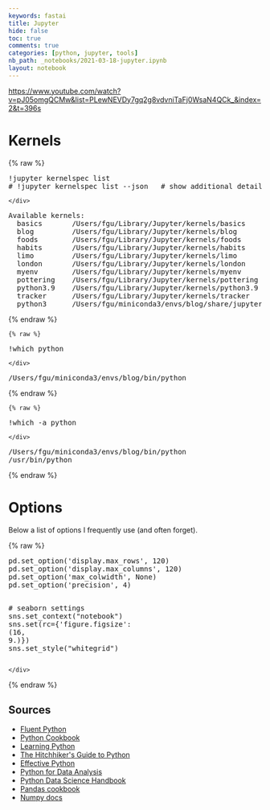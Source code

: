 ```yaml
---
keywords: fastai
title: Jupyter
hide: false
toc: true
comments: true
categories: [python, jupyter, tools]
nb_path: _notebooks/2021-03-18-jupyter.ipynb
layout: notebook
---
```


<!--
#################################################
### THIS FILE WAS AUTOGENERATED! DO NOT EDIT! ###
#################################################
# file to edit: _notebooks/2021-03-18-jupyter.ipynb
-->

<div class="container" id="notebook-container">
        
<div class="cell border-box-sizing text_cell rendered"><div class="inner_cell">
<div class="text_cell_render border-box-sizing rendered_html">
<p><a href="https://www.youtube.com/watch?v=pJ05omgQCMw&amp;list=PLewNEVDy7gq2g8vdvniTaFj0WsaN4QCk_&amp;index=2&amp;t=396s">https://www.youtube.com/watch?v=pJ05omgQCMw&amp;list=PLewNEVDy7gq2g8vdvniTaFj0WsaN4QCk_&amp;index=2&amp;t=396s</a></p>

</div>
</div>
</div>
<div class="cell border-box-sizing text_cell rendered"><div class="inner_cell">
<div class="text_cell_render border-box-sizing rendered_html">
<h1 id="Kernels">Kernels<a class="anchor-link" href="#Kernels"> </a></h1>
</div>
</div>
</div>
    {% raw %}
    
<div class="cell border-box-sizing code_cell rendered">
<div class="input">

<div class="inner_cell">
    <div class="input_area">
<div class=" highlight hl-ipython3"><pre><span></span><span class="o">!</span>jupyter kernelspec list
<span class="c1"># !jupyter kernelspec list --json   # show additional details</span>
</pre></div>

    </div>
</div>
</div>

<div class="output_wrapper">
<div class="output">

<div class="output_area">

<div class="output_subarea output_stream output_stdout output_text">
<pre>Available kernels:
  basics       /Users/fgu/Library/Jupyter/kernels/basics
  blog         /Users/fgu/Library/Jupyter/kernels/blog
  foods        /Users/fgu/Library/Jupyter/kernels/foods
  habits       /Users/fgu/Library/Jupyter/kernels/habits
  limo         /Users/fgu/Library/Jupyter/kernels/limo
  london       /Users/fgu/Library/Jupyter/kernels/london
  myenv        /Users/fgu/Library/Jupyter/kernels/myenv
  pottering    /Users/fgu/Library/Jupyter/kernels/pottering
  python3.9    /Users/fgu/Library/Jupyter/kernels/python3.9
  tracker      /Users/fgu/Library/Jupyter/kernels/tracker
  python3      /Users/fgu/miniconda3/envs/blog/share/jupyter/kernels/python3
</pre>
</div>
</div>

</div>
</div>

</div>
    {% endraw %}

    {% raw %}
    
<div class="cell border-box-sizing code_cell rendered">
<div class="input">

<div class="inner_cell">
    <div class="input_area">
<div class=" highlight hl-ipython3"><pre><span></span><span class="o">!</span>which python
</pre></div>

    </div>
</div>
</div>

<div class="output_wrapper">
<div class="output">

<div class="output_area">

<div class="output_subarea output_stream output_stdout output_text">
<pre>/Users/fgu/miniconda3/envs/blog/bin/python
</pre>
</div>
</div>

</div>
</div>

</div>
    {% endraw %}

    {% raw %}
    
<div class="cell border-box-sizing code_cell rendered">
<div class="input">

<div class="inner_cell">
    <div class="input_area">
<div class=" highlight hl-ipython3"><pre><span></span><span class="o">!</span>which -a python
</pre></div>

    </div>
</div>
</div>

<div class="output_wrapper">
<div class="output">

<div class="output_area">

<div class="output_subarea output_stream output_stdout output_text">
<pre>/Users/fgu/miniconda3/envs/blog/bin/python
/usr/bin/python
</pre>
</div>
</div>

</div>
</div>

</div>
    {% endraw %}

<div class="cell border-box-sizing text_cell rendered"><div class="inner_cell">
<div class="text_cell_render border-box-sizing rendered_html">
<h1 id="Options">Options<a class="anchor-link" href="#Options"> </a></h1><p>Below a list of options I frequently use (and often forget).</p>

</div>
</div>
</div>
    {% raw %}
    
<div class="cell border-box-sizing code_cell rendered">
<div class="input">

<div class="inner_cell">
    <div class="input_area">
<div class=" highlight hl-ipython3"><pre><span></span><span class="n">pd</span><span class="o">.</span><span class="n">set_option</span><span class="p">(</span><span class="s1">&#39;display.max_rows&#39;</span><span class="p">,</span> <span class="mi">120</span><span class="p">)</span>
<span class="n">pd</span><span class="o">.</span><span class="n">set_option</span><span class="p">(</span><span class="s1">&#39;display.max_columns&#39;</span><span class="p">,</span> <span class="mi">120</span><span class="p">)</span>
<span class="n">pd</span><span class="o">.</span><span class="n">set_option</span><span class="p">(</span><span class="s1">&#39;max_colwidth&#39;</span><span class="p">,</span> <span class="kc">None</span><span class="p">)</span>
<span class="n">pd</span><span class="o">.</span><span class="n">set_option</span><span class="p">(</span><span class="s1">&#39;precision&#39;</span><span class="p">,</span> <span class="mi">4</span><span class="p">)</span>

<span class="c1"># seaborn settings</span>
<span class="n">sns</span><span class="o">.</span><span class="n">set_context</span><span class="p">(</span><span class="s2">&quot;notebook&quot;</span><span class="p">)</span>
<span class="n">sns</span><span class="o">.</span><span class="n">set</span><span class="p">(</span><span class="n">rc</span><span class="o">=</span><span class="p">{</span><span class="s1">&#39;figure.figsize&#39;</span><span class="p">:</span> <span class="p">(</span><span class="mi">16</span><span class="p">,</span> <span class="mf">9.</span><span class="p">)})</span>
<span class="n">sns</span><span class="o">.</span><span class="n">set_style</span><span class="p">(</span><span class="s2">&quot;whitegrid&quot;</span><span class="p">)</span>
</pre></div>

    </div>
</div>
</div>

</div>
    {% endraw %}

<div class="cell border-box-sizing text_cell rendered"><div class="inner_cell">
<div class="text_cell_render border-box-sizing rendered_html">
<h2 id="Sources">Sources<a class="anchor-link" href="#Sources"> </a></h2><ul>
<li><a href="https://www.oreilly.com/library/view/fluent-python/9781491946237/">Fluent Python</a></li>
<li><a href="https://www.oreilly.com/library/view/python-cookbook-3rd/9781449357337/">Python Cookbook</a></li>
<li><a href="https://www.oreilly.com/library/view/learning-python-5th/9781449355722/">Learning Python</a></li>
<li><a href="https://docs.python-guide.org/writing/structure/">The Hitchhiker's Guide to Python</a></li>
<li><a href="https://effectivepython.com">Effective Python</a></li>
<li><a href="https://www.oreilly.com/library/view/python-for-data/9781491957653/">Python for Data Analysis</a></li>
<li><a href="https://www.oreilly.com/library/view/python-data-science/9781491912126/">Python Data Science Handbook</a></li>
<li><a href="https://pandas.pydata.org/pandas-docs/stable/user_guide/cookbook.html">Pandas cookbook</a></li>
<li><a href="https://numpy.org/doc/stable/">Numpy docs</a></li>
</ul>

</div>
</div>
</div>
</div>
 

